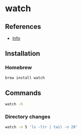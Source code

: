# watch

## References

- [Info](http://www.linfo.org/watch.html)

## Installation

### Homebrew

```sh
brew install watch
```

## Commands

```sh
watch -h
```

### Directory changes

```sh
watch -n 5 'ls -ltr | tail -n 20'
```
